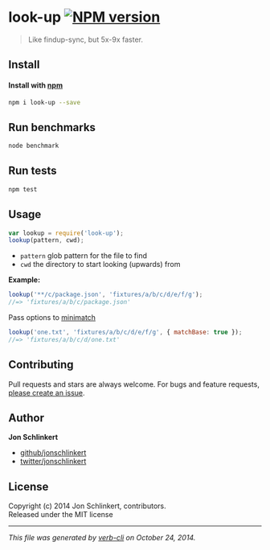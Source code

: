 # look-up [![NPM version](https://badge.fury.io/js/look-up.svg)](http://badge.fury.io/js/look-up)

> Like findup-sync, but 5x-9x faster.

## Install
#### Install with [npm](npmjs.org)

```bash
npm i look-up --save
```

## Run benchmarks

```bash
node benchmark
```

## Run tests

```bash
npm test
```

## Usage

```js
var lookup = require('look-up');
lookup(pattern, cwd);
```

- `pattern` glob pattern for the file to find
- `cwd` the directory to start looking (upwards) from

**Example:**

```js
lookup('**/c/package.json', 'fixtures/a/b/c/d/e/f/g');
//=> 'fixtures/a/b/c/package.json'
```

Pass options to [minimatch]

```js
lookup('one.txt', 'fixtures/a/b/c/d/e/f/g', { matchBase: true });
//=> 'fixtures/a/b/c/d/one.txt'
```

## Contributing
Pull requests and stars are always welcome. For bugs and feature requests, [please create an issue](https://github.com/jonschlinkert/look-up/issues).

## Author

**Jon Schlinkert**
 
+ [github/jonschlinkert](https://github.com/jonschlinkert)
+ [twitter/jonschlinkert](http://twitter.com/jonschlinkert) 

## License
Copyright (c) 2014 Jon Schlinkert, contributors.  
Released under the MIT license

***

_This file was generated by [verb-cli](https://github.com/assemble/verb-cli) on October 24, 2014._

[minimatch]: http://github.com/isaacs/minimatch